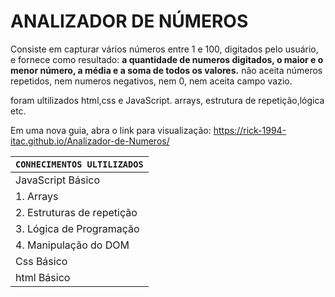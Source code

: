 # ANALIZADOR DE NÚMEROS

Consiste em capturar vários números entre 1 e 100, digitados pelo usuário, e fornece como resultado: **a quantidade de numeros digitados, 
o maior e o menor número, a média e a soma de todos os valores.**
não aceita números repetidos, nem numeros negativos, nem 0, nem aceita campo vazio.

foram ultilizados html,css e JavaScript.
arrays, estrutura de repetição,lógica etc.

Em uma nova guia, abra o link para visualização: https://rick-1994-itac.github.io/Analizador-de-Numeros/

| `CONHECIMENTOS ULTILIZADOS` |
|---|
|JavaScript Básico|
|1. Arrays|
|2. Estruturas de repetição|
|3. Lógica de Programação|
|4. Manipulação do DOM|
|Css Básico|
|html Básico|
